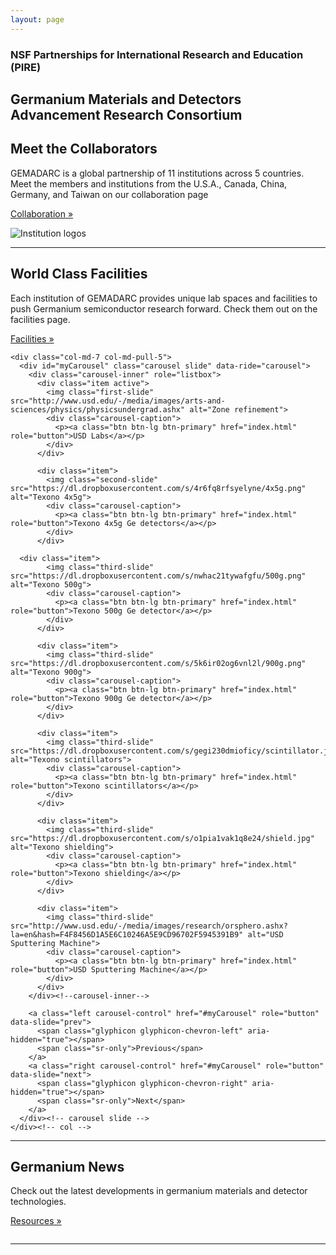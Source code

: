 ```yaml
---
layout: page
---
```

<div class="jumbotron">
  <h3 class="text-center">NSF Partnerships for International Research and Education (PIRE)</h3>
  <h2 class="text-center">Germanium Materials and Detectors Advancement Research Consortium</h2>
</div>

<div class="featurette">
  <h2 class="featurette-heading">Meet the Collaborators</h2>
  <p class="lead">GEMADARC is a global partnership of 11 institutions across 5 countries. Meet the members and institutions from the U.S.A., Canada, China, Germany, and Taiwan on our collaboration page</p>
	<p><a class="btn btn-default" href="/collab" role="button">Collaboration &raquo;</a></p>
  <img class="featurette-image img-responsive center-block" img src="https://dl.dropboxusercontent.com/s/iift2ygev8w82sg/logos.png" alt="Institution logos">
</div>

<div class="container text-center">
  <hr class="featurette-divider">
  <div class="row featurette">
    <div class="col-md-5 col-md-push-7">
      <h2 class="featurette-heading">World Class Facilities</h2>
      <p class="lead">Each institution of GEMADARC provides unique lab spaces and facilities to push Germanium semiconductor research forward. Check them out on the facilities page.</p>
      <p><a class="btn btn-default" href="/facility" role="button">Facilities &raquo;</a></p>
    </div>
    
    <div class="col-md-7 col-md-pull-5">
      <div id="myCarousel" class="carousel slide" data-ride="carousel">
        <div class="carousel-inner" role="listbox">
          <div class="item active">
            <img class="first-slide" src="http://www.usd.edu/-/media/images/arts-and-sciences/physics/physicsundergrad.ashx" alt="Zone refinement">
            <div class="carousel-caption">
              <p><a class="btn btn-lg btn-primary" href="index.html" role="button">USD Labs</a></p>
            </div>
          </div>
          
          <div class="item">
            <img class="second-slide" src="https://dl.dropboxusercontent.com/s/4r6fq8rfsyelyne/4x5g.png" alt="Texono 4x5g">
            <div class="carousel-caption">
              <p><a class="btn btn-lg btn-primary" href="index.html" role="button">Texono 4x5g Ge detectors</a></p>
            </div>
          </div>
          
	  <div class="item">
            <img class="third-slide" src="https://dl.dropboxusercontent.com/s/nwhac21tywafgfu/500g.png" alt="Texono 500g">
            <div class="carousel-caption">
              <p><a class="btn btn-lg btn-primary" href="index.html" role="button">Texono 500g Ge detector</a></p>
            </div>
          </div>
	  
          <div class="item">
            <img class="third-slide" src="https://dl.dropboxusercontent.com/s/5k6ir02og6vnl2l/900g.png" alt="Texono 900g">
            <div class="carousel-caption">
              <p><a class="btn btn-lg btn-primary" href="index.html" role="button">Texono 900g Ge detector</a></p>
            </div>
          </div>
	  
          <div class="item">
            <img class="third-slide" src="https://dl.dropboxusercontent.com/s/gegi230dmioficy/scintillator.jpg" alt="Texono scintillators">
            <div class="carousel-caption">
              <p><a class="btn btn-lg btn-primary" href="index.html" role="button">Texono scintillators</a></p>
            </div>
          </div>
	  
          <div class="item">
            <img class="third-slide" src="https://dl.dropboxusercontent.com/s/o1pia1vak1q8e24/shield.jpg" alt="Texono shielding">
            <div class="carousel-caption">
              <p><a class="btn btn-lg btn-primary" href="index.html" role="button">Texono shielding</a></p>
            </div>
          </div>
	  
          <div class="item">
            <img class="third-slide" src="http://www.usd.edu/-/media/images/research/orsphero.ashx?la=en&hash=F4F8456D1A5E6C10246A5E9CD96702F5945391B9" alt="USD Sputtering Machine">
            <div class="carousel-caption">
              <p><a class="btn btn-lg btn-primary" href="index.html" role="button">USD Sputtering Machine</a></p>
            </div>
          </div>
        </div><!--carousel-inner-->
     
        <a class="left carousel-control" href="#myCarousel" role="button" data-slide="prev">
          <span class="glyphicon glyphicon-chevron-left" aria-hidden="true"></span>
          <span class="sr-only">Previous</span>
        </a>
        <a class="right carousel-control" href="#myCarousel" role="button" data-slide="next">
          <span class="glyphicon glyphicon-chevron-right" aria-hidden="true"></span>
          <span class="sr-only">Next</span>
        </a>
      </div><!-- carousel slide -->
    </div><!-- col -->
  </div><!-- row -->
</div><!-- container -->

<div class="container text-center">
	<hr class="featurette-divider">
	<div class="row featurette">
		<div class="col-md-5">
			<h2 class="featurette-heading">Germanium News</h2>
        	<p class="lead">Check out the latest developments in germanium materials and detector technologies.</p>
			<p><a class="btn btn-default" href="/collab" role="button">Resources &raquo;</a></p>
    	</div>
    <div class="col-md-7">
        <img class="featurette-image img-responsive center-block" img src="http://www.usd.edu/-/media/images/research/geraniumhero2.ashx" alt="">
    </div>
    </div>
	<hr class="featurette-divider">
</div>
